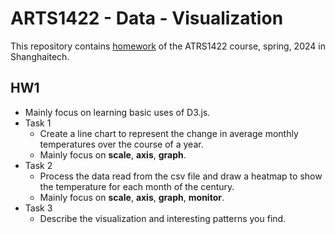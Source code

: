 # ARTS1422 - Data - Visualization
This repository contains [homework](https://github.com/wangyf9/ARTS1422-Data-Visualization/tree/main/hw1) of the ATRS1422 course, spring, 2024 in Shanghaitech.

## HW1
- Mainly focus on learning basic uses of D3.js.
- Task 1
  - Create a line chart to represent the change in average monthly temperatures over the course of a year.
  - Mainly focus on **scale**, **axis**, **graph**.
- Task 2
  - Process the data read from the csv file and draw a heatmap to show the temperature for each month of the century.
  - Mainly focus on **scale**, **axis**, **graph**, **monitor**.
- Task 3
  - Describe the visualization and interesting patterns you find.
